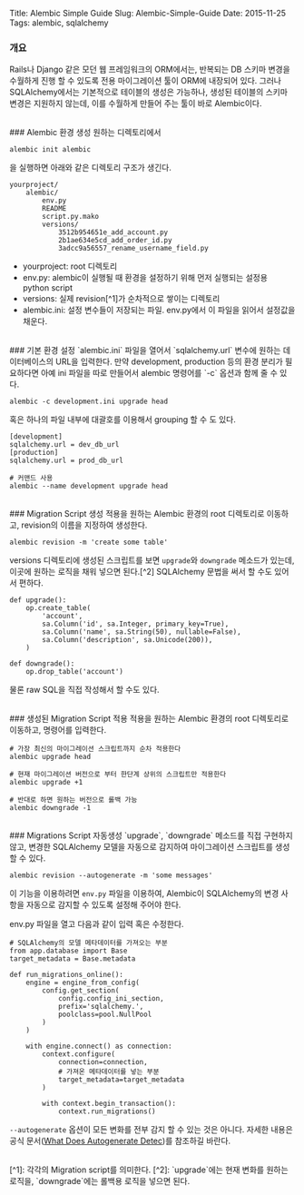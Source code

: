 Title: Alembic Simple Guide
Slug: Alembic-Simple-Guide
Date: 2015-11-25
Tags: alembic, sqlalchemy

### 개요
Rails나 Django 같은 모던 웹 프레임워크의 ORM에서는, 반복되는 DB 스키마 변경을 수월하게 진행 할 수 있도록 전용 마이그레이션 툴이 ORM에 내장되어 있다. 그러나 SQLAlchemy에서는 기본적으로 테이블의 생성은 가능하나, 생성된 테이블의 스키마 변경은 지원하지 않는데, 이를 수월하게 만들어 주는 툴이 바로 Alembic이다.

<br>
### Alembic 환경 생성
원하는 디렉토리에서

	alembic init alembic

을 실행하면 아래와 같은 디렉토리 구조가 생긴다.

    yourproject/
        alembic/
            env.py
            README
            script.py.mako
            versions/
                3512b954651e_add_account.py
                2b1ae634e5cd_add_order_id.py
                3adcc9a56557_rename_username_field.py

- yourproject: root 디렉토리
- env.py: alembic이 실행될 때 환경을 설정하기 위해 먼저 실행되는 설정용 python script
- versions: 실제 revision[^1]가 순차적으로 쌓이는 디렉토리
- alembic.ini: 설정 변수들이 저장되는 파일. env.py에서 이 파일을 읽어서 설정값을 채운다.

<br>
### 기본 환경 설정
`alembic.ini` 파일을 열어서 `sqlalchemy.url` 변수에 원하는 데이터베이스의 URL을 입력한다. 만약 development, production 등의 환경 분리가 필요하다면 아예 ini 파일을 따로 만들어서 alembic 명령어를 `-c` 옵션과 함께 줄 수 있다.

	alembic -c development.ini upgrade head

혹은 하나의 파일 내부에 대괄호를 이용해서 grouping 할 수 도 있다.

    [development]
    sqlalchemy.url = dev_db_url
    [production]
    sqlalchemy.url = prod_db_url

    # 커맨드 사용
    alembic --name development upgrade head

<br>
### Migration Script 생성
적용을 원하는 Alembic 환경의 root 디렉토리로 이동하고, revision의 이름을 지정하여 생성한다.

	alembic revision -m 'create some table'

versions 디렉토리에 생성된 스크립트를 보면 `upgrade`와 `downgrade` 메소드가 있는데, 이곳에 원하는 로직을 채워 넣으면 된다.[^2] SQLAlchemy 문법을 써서 할 수도 있어서 편하다.

	def upgrade():
        op.create_table(
            'account',
            sa.Column('id', sa.Integer, primary_key=True),
            sa.Column('name', sa.String(50), nullable=False),
            sa.Column('description', sa.Unicode(200)),
        )

    def downgrade():
        op.drop_table('account')

물론 raw SQL을 직접 작성해서 할 수도 있다.

<br>
### 생성된 Migration Script 적용
적용을 원하는 Alembic 환경의 root 디렉토리로 이동하고, 명령어를 입력한다.

    # 가장 최신의 마이그레이션 스크립트까지 순차 적용한다
    alembic upgrade head

    # 현재 마이그레이션 버전으로 부터 한단계 상위의 스크립트만 적용한다
    alembic upgrade +1

    # 반대로 하면 원하는 버전으로 롤백 가능
    alembic downgrade -1

<br>
### Migrations Script 자동생성
`upgrade`, `downgrade` 메소드를 직접 구현하지 않고, 변경한 SQLAlchemy 모델을 자동으로 감지하여 마이그레이션 스크립트를 생성 할 수 있다.

	alembic revision --autogenerate -m 'some messages'

이 기능을 이용하려면 `env.py` 파일을 이용하여, Alembic이 SQLAlchemy의 변경 사항을 자동으로 감지할 수 있도록 설정해 주어야 한다.

env.py 파일을 열고 다음과 같이 입력 혹은 수정한다.

    # SQLAlchemy의 모델 메타데이터를 가져오는 부분
    from app.database import Base
    target_metadata = Base.metadata

    def run_migrations_online():
        engine = engine_from_config(
            config.get_section(
                config.config_ini_section,
                prefix='sqlalchemy.',
                poolclass=pool.NullPool
            )
        )

        with engine.connect() as connection:
            context.configure(
                connection=connection,
                # 가져온 메타데이터를 넣는 부분
                target_metadata=target_metadata
            )

            with context.begin_transaction():
                context.run_migrations()

`--autogenerate` 옵션이 모든 변화를 전부 감지 할 수 있는 것은 아니다. 자세한 내용은 공식 문서([What Does Autogenerate Detec](http://alembic.readthedocs.org/en/latest/autogenerate.html#what-does-autogenerate-detect-and-what-does-it-not-detect))를 참조하길 바란다.

<br>
[^1]: 각각의 Migration script를 의미한다.
[^2]: `upgrade`에는 현재 변화를 원하는 로직을, `downgrade`에는 롤백용 로직을 넣으면 된다.
